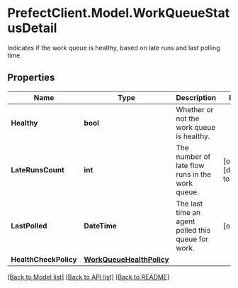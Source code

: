 # PrefectClient.Model.WorkQueueStatusDetail
Indicates if the work queue is healthy, based on late runs and last polling time.

## Properties

Name | Type | Description | Notes
------------ | ------------- | ------------- | -------------
**Healthy** | **bool** | Whether or not the work queue is healthy. | 
**LateRunsCount** | **int** | The number of late flow runs in the work queue. | [optional] [default to 0]
**LastPolled** | **DateTime** | The last time an agent polled this queue for work. | [optional] 
**HealthCheckPolicy** | [**WorkQueueHealthPolicy**](WorkQueueHealthPolicy.md) |  | 

[[Back to Model list]](../README.md#documentation-for-models) [[Back to API list]](../README.md#documentation-for-api-endpoints) [[Back to README]](../README.md)

